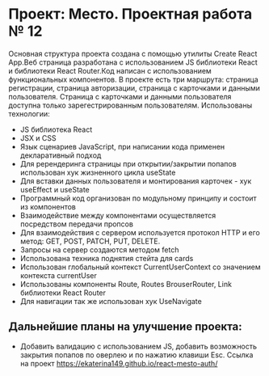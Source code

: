 # Проект: Место. Проектная работа № 12

Основная структура проекта создана с помощью утилиты Create React App.Веб страница
разработана с использованием JS библиотеки React и библиотеки React Router.Код написан с использованием
функциональных компонентов. В проекте есть три маршрута: страница регистрации, страница авторизации,
страница с карточками и данными пользователя. Страница с карточками и данными пользователя доступна только
зарегестрированным пользователям. Использованы технологии:

- JS библиотека React
- JSX и CSS
- Язык сценариев JavaScript, при написании кода применен декларативный подход
- Для ререндеринга страницы при открытии/закрытии попапов использован хук жизненного цикла useState
- Для вставки данных пользователя и монтирования карточек - хук useEffect и useState
- Программный код организован по модульному принципу и состоит из компонентов
- Взаимодействие между компонентами осуществляется посредством передачи пропсов
- Для взаимодействия с сервером используется протокол HTTP и его метод: GET, POST, PATCH, PUT, DELETE.
- Запросы на сервер создаются методом fetch
- Использована техника поднятия стейта для cards
- Использован глобальный контекст CurrentUserContext со значением контекста currentUser
- Использованы компоненты Route, Routes BrouserRouter, Link библиотеки React Router
- Для навигации так же использован хук UseNavigate

## Дальнейшие планы на улучшение проекта:

- Добавить валидацию с использованием JS, добавить возможность закрытия попапов по оверлею и по нажатию клавиши Esc.
  Cсылка на проект https://ekaterina149.github.io/react-mesto-auth/
